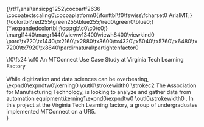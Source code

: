 {\rtf1\ansi\ansicpg1252\cocoartf2636
\cocoatextscaling0\cocoaplatform0{\fonttbl\f0\fswiss\fcharset0 ArialMT;}
{\colortbl;\red255\green255\blue255;\red0\green0\blue0;}
{\*\expandedcolortbl;;\cssrgb\c0\c0\c0;}
\margl1440\margr1440\vieww13400\viewh8400\viewkind0
\pard\tx720\tx1440\tx2160\tx2880\tx3600\tx4320\tx5040\tx5760\tx6480\tx7200\tx7920\tx8640\pardirnatural\partightenfactor0

\f0\fs24 \cf0 An MTConnect Use Case Study at Virginia Tech Learning Factory\
\
While digitization and data sciences can be overbearing, \expnd0\expndtw0\kerning0
\outl0\strokewidth0 \strokec2 The Association for Manufacturing Technology, is looking to analyze and gather data from automation equipment\kerning1\expnd0\expndtw0 \outl0\strokewidth0 . In this project at the Virginia Tech Learning factory, a group of undergraduates implemented MTConnect on a UR5.\
}